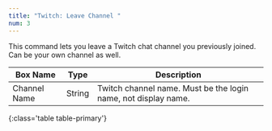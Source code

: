 ```yaml
---
title: "Twitch: Leave Channel "
num: 3
---
```


This command lets you leave a Twitch chat channel you previously joined.\
Can be your own channel as well.

| Box Name | Type | Description | 
|-------|--------|--------
|Channel Name |	String | Twitch channel name. Must be the login name, not display name.
{:class='table table-primary'}






